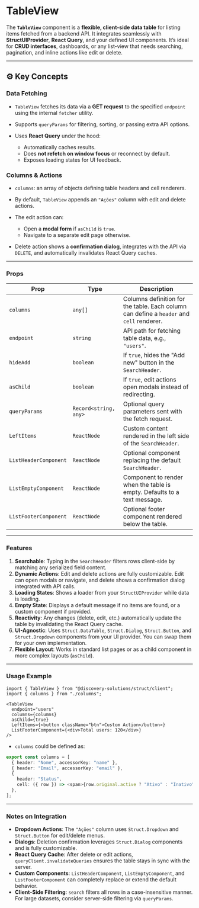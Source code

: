# TableView

The **`TableView`** component is a **flexible, client-side data table** for listing items fetched from a backend API. It integrates seamlessly with **StructUIProvider**, **React Query**, and your defined UI components. It’s ideal for **CRUD interfaces**, dashboards, or any list-view that needs searching, pagination, and inline actions like edit or delete.

---

## ⚙️ Key Concepts

### Data Fetching

* `TableView` fetches its data via a **GET request** to the specified `endpoint` using the internal `fetcher` utility.
* Supports `queryParams` for filtering, sorting, or passing extra API options.
* Uses **React Query** under the hood:

  * Automatically caches results.
  * Does **not refetch on window focus** or reconnect by default.
  * Exposes loading states for UI feedback.

### Columns & Actions

* `columns`: an array of objects defining table headers and cell renderers.
* By default, `TableView` appends an `"Ações"` column with edit and delete actions.
* The edit action can:

  * Open a **modal form** if `asChild` is `true`.
  * Navigate to a separate edit page otherwise.
* Delete action shows a **confirmation dialog**, integrates with the API via `DELETE`, and automatically invalidates React Query caches.

---

### Props

| Prop                  | Type                  | Description                                                                              |
| --------------------- | --------------------- | ---------------------------------------------------------------------------------------- |
| `columns`             | `any[]`               | Columns definition for the table. Each column can define a `header` and `cell` renderer. |
| `endpoint`            | `string`              | API path for fetching table data, e.g., `"users"`.                                       |
| `hideAdd`             | `boolean`             | If `true`, hides the "Add new" button in the `SearchHeader`.                             |
| `asChild`             | `boolean`             | If `true`, edit actions open modals instead of redirecting.                              |
| `queryParams`         | `Record<string, any>` | Optional query parameters sent with the fetch request.                                   |
| `LeftItems`           | `ReactNode`           | Custom content rendered in the left side of the `SearchHeader`.                          |
| `ListHeaderComponent` | `ReactNode`           | Optional component replacing the default `SearchHeader`.                                 |
| `ListEmptyComponent`  | `ReactNode`           | Component to render when the table is empty. Defaults to a text message.                 |
| `ListFooterComponent` | `ReactNode`           | Optional footer component rendered below the table.                                      |

---

### Features

1. **Searchable**: Typing in the `SearchHeader` filters rows client-side by matching any serialized field content.
2. **Dynamic Actions**: Edit and delete actions are fully customizable. Edit can open modals or navigate, and delete shows a confirmation dialog integrated with API calls.
3. **Loading States**: Shows a loader from your `StructUIProvider` while data is loading.
4. **Empty State**: Displays a default message if no items are found, or a custom component if provided.
5. **Reactivity**: Any changes (delete, edit, etc.) automatically update the table by invalidating the React Query cache.
6. **UI-Agnostic**: Uses `Struct.DataTable`, `Struct.Dialog`, `Struct.Button`, and `Struct.Dropdown` components from your UI provider. You can swap them for your own implementation.
7. **Flexible Layout**: Works in standard list pages or as a child component in more complex layouts (`asChild`).

---

### Usage Example

```tsx
import { TableView } from "@discovery-solutions/struct/client";
import { columns } from "./columns";

<TableView
  endpoint="users"
  columns={columns}
  asChild={true}
  LeftItems={<button className="btn">Custom Action</button>}
  ListFooterComponent={<div>Total users: 120</div>}
/>
```

* `columns` could be defined as:

```ts
export const columns = [
  { header: "Nome", accessorKey: "name" },
  { header: "Email", accessorKey: "email" },
  {
    header: "Status",
    cell: ({ row }) => <span>{row.original.active ? "Ativo" : "Inativo"}</span>
  },
];
```

---

### Notes on Integration

* **Dropdown Actions**: The `"Ações"` column uses `Struct.Dropdown` and `Struct.Button` for edit/delete menus.
* **Dialogs**: Deletion confirmation leverages `Struct.Dialog` components and is fully customizable.
* **React Query Cache**: After delete or edit actions, `queryClient.invalidateQueries` ensures the table stays in sync with the server.
* **Custom Components**: `ListHeaderComponent`, `ListEmptyComponent`, and `ListFooterComponent` can completely replace or extend the default behavior.
* **Client-Side Filtering**: `search` filters all rows in a case-insensitive manner. For large datasets, consider server-side filtering via `queryParams`.